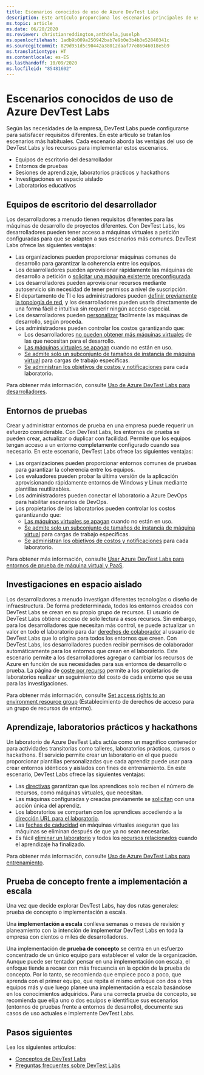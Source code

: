 ```yaml
---
title: Escenarios conocidos de uso de Azure DevTest Labs
description: Este artículo proporciona los escenarios principales de uso de Azure DevTest Labs y dos rutas generales para empezar a usar el servicio en su organización.
ms.topic: article
ms.date: 06/20/2020
ms.reviewer: christianreddington,anthdela,juselph
ms.openlocfilehash: 1adb9b009a250942bab7e9b0e3b4b3e52840341c
ms.sourcegitcommit: 829d951d5c90442a38012daaf77e86046018e5b9
ms.translationtype: HT
ms.contentlocale: es-ES
ms.lasthandoff: 10/09/2020
ms.locfileid: "85481602"
---
```

# <a name="popular-scenarios-for-using-azure-devtest-labs"></a>Escenarios conocidos de uso de Azure DevTest Labs
Según las necesidades de la empresa, DevTest Labs puede configurarse para satisfacer requisitos diferentes.  En este artículo se tratan los escenarios más habituales. Cada escenario aborda las ventajas del uso de DevTest Labs y los recursos para implementar estos escenarios.  

- Equipos de escritorio del desarrollador
- Entornos de pruebas
- Sesiones de aprendizaje, laboratorios prácticos y hackathons
- Investigaciones en espacio aislado
- Laboratorios educativos

## <a name="developer-desktops"></a>Equipos de escritorio del desarrollador
Los desarrolladores a menudo tienen requisitos diferentes para las máquinas de desarrollo de proyectos diferentes. Con DevTest Labs, los desarrolladores pueden tener acceso a máquinas virtuales a petición configuradas para que se adapten a sus escenarios más comunes. DevTest Labs ofrece las siguientes ventajas:

- Las organizaciones pueden proporcionar máquinas comunes de desarrollo para garantizar la coherencia entre los equipos.
- Los desarrolladores pueden aprovisionar rápidamente las máquinas de desarrollo a petición o [solicitar una máquina existente preconfigurada](devtest-lab-add-claimable-vm.md).
- Los desarrolladores pueden aprovisionar recursos mediante autoservicio sin necesidad de tener permisos a nivel de suscripción.
- El departamento de TI o los administradores pueden [definir previamente la topología de red](devtest-lab-configure-vnet.md), y los desarrolladores pueden usarla directamente de una forma fácil e intuitiva sin requerir ningún acceso especial.
- Los desarrolladores pueden [personalizar](devtest-lab-add-vm.md#add-an-existing-artifact-to-a-vm) fácilmente las máquinas de desarrollo, según proceda.
- Los administradores pueden controlar los costos garantizando que:
    - Los desarrolladores [no pueden obtener más máquinas virtuales](devtest-lab-set-lab-policy.md#set-virtual-machines-per-user) de las que necesitan para el desarrollo.
    - [Las máquinas virtuales se apagan](devtest-lab-set-lab-policy.md#set-auto-shutdown) cuando no están en uso.
    - [Se admite solo un subconjunto de tamaños de instancia de máquina virtual](devtest-lab-set-lab-policy.md#set-allowed-virtual-machine-sizes) para cargas de trabajo específicas.
    - [Se administran los objetivos de costos y notificaciones](devtest-lab-configure-cost-management.md) para cada laboratorio.

Para obtener más información, consulte [Uso de Azure DevTest Labs para desarrolladores](devtest-lab-developer-lab.md). 

## <a name="test-environments"></a>Entornos de pruebas
Crear y administrar entornos de prueba en una empresa puede requerir un esfuerzo considerable. Con DevTest Labs, los entornos de prueba se pueden crear, actualizar o duplicar con facilidad. Permite que los equipos tengan acceso a un entorno completamente configurado cuando sea necesario. En este escenario, DevTest Labs ofrece las siguientes ventajas:

- Las organizaciones pueden proporcionar entornos comunes de pruebas para garantizar la coherencia entre los equipos.
- Los evaluadores pueden probar la última versión de la aplicación aprovisionando rápidamente entornos de Windows y Linux mediante plantillas reutilizables.
- Los administradores pueden conectar el laboratorio a Azure DevOps para habilitar escenarios de DevOps.
- Los propietarios de los laboratorios pueden controlar los costos garantizando que:
    - [Las máquinas virtuales se apagan](devtest-lab-set-lab-policy.md#set-auto-shutdown) cuando no están en uso.
    - [Se admite solo un subconjunto de tamaños de instancia de máquina virtual](devtest-lab-set-lab-policy.md#set-allowed-virtual-machine-sizes) para cargas de trabajo específicas.
    - [Se administran los objetivos de costos y notificaciones](devtest-lab-configure-cost-management.md) para cada laboratorio.

Para obtener más información, consulte [Usar Azure DevTest Labs para entornos de prueba de máquina virtual y PaaS](devtest-lab-test-env.md).

## <a name="sandboxed-investigations"></a>Investigaciones en espacio aislado
Los desarrolladores a menudo investigan diferentes tecnologías o diseño de infraestructura. De forma predeterminada, todos los entornos creados con DevTest Labs se crean en su propio grupo de recursos. El usuario de DevTest Labs obtiene acceso de solo lectura a esos recursos. Sin embargo, para los desarrolladores que necesitan más control, se puede actualizar un valor en todo el laboratorio para dar [derechos de colaborador](https://azure.microsoft.com/updates/azure-devtest-labs-view-and-set-access-rights-to-an-environment-rg/) al usuario de DevTest Labs que lo origina para todos los entornos que creen.  Con DevTest Labs, los desarrolladores pueden recibir permisos de colaborador automáticamente para los entornos que crean en el laboratorio.  Este escenario permite a los desarrolladores agregar o cambiar los recursos de Azure en función de sus necesidades para sus entornos de desarrollo o prueba. La página de [coste por recurso](devtest-lab-configure-cost-management.md#view-cost-by-resource) permite a los propietarios de laboratorios realizar un seguimiento del costo de cada entorno que se usa para las investigaciones.

Para obtener más información, consulte [Set access rights to an environment resource group](https://aka.ms/dtl-sandbox) (Establecimiento de derechos de acceso para un grupo de recursos de entorno).

## <a name="trainings-hands-on-labs-and-hackathons"></a>Aprendizaje, laboratorios prácticos y hackathons 
Un laboratorio de Azure DevTest Labs actúa como un magnífico contenedor para actividades transitorias como talleres, laboratorios prácticos, cursos o hackathons.  El servicio permite crear un laboratorio en el que puede proporcionar plantillas personalizadas que cada aprendiz puede usar para crear entornos idénticos y aislados con fines de entrenamiento. En este escenario, DevTest Labs ofrece las siguientes ventajas:

- Las [directivas](devtest-lab-set-lab-policy.md) garantizan que los aprendices solo reciben el número de recursos, como máquinas virtuales, que necesitan.
- Las máquinas configuradas y creadas previamente se [solicitan](devtest-lab-add-claimable-vm.md) con una acción única del aprendiz.
- Los laboratorios se comparten con los aprendices accediendo a la [dirección URL para el laboratorio](devtest-lab-faq.md#how-do-i-share-a-direct-link-to-my-lab).
- Las [fechas de caducidad](devtest-lab-add-vm.md#steps-to-add-a-vm-to-a-lab-in-azure-devtest-labs) en máquinas virtuales aseguran que las máquinas se eliminan después de que ya no sean necesarias.
- Es fácil [eliminar un laboratorio](devtest-lab-delete-lab-vm.md#delete-a-lab) y todos los [recursos relacionados](devtest-lab-faq.md#how-do-i-automate-the-process-of-deleting-all-the-vms-in-my-lab) cuando el aprendizaje ha finalizado.

Para obtener más información, consulte [Uso de Azure DevTest Labs para entrenamiento](devtest-lab-training-lab.md).  

## <a name="proof-of-concept-vs-scaled-deployment"></a>Prueba de concepto frente a implementación a escala
Una vez que decide explorar DevTest Labs, hay dos rutas generales: prueba de concepto o implementación a escala.  

Una **implementación a escala** conlleva semanas o meses de revisión y planeamiento con la intención de implementar DevTest Labs en toda la empresa con cientos o miles de desarrolladores.

Una implementación de **prueba de concepto** se centra en un esfuerzo concentrado de un único equipo para establecer el valor de la organización. Aunque puede ser tentador pensar en una implementación con escala, el enfoque tiende a recaer con más frecuencia en la opción de la prueba de concepto. Por lo tanto, se recomienda que empiece poco a poco, que aprenda con el primer equipo, que repita el mismo enfoque con dos o tres equipos más y que luego planee una implementación a escala basándose en los conocimientos adquiridos. Para una correcta prueba de concepto, se recomienda que elija uno o dos equipos e identifique sus escenarios (entornos de pruebas frente a entornos de desarrollo), documente sus casos de uso actuales e implemente DevTest Labs.

## <a name="next-steps"></a>Pasos siguientes
Lea los siguientes artículos:

- [Conceptos de DevTest Labs](devtest-lab-concepts.md)
- [Preguntas frecuentes sobre DevTest Labs](devtest-lab-faq.md)

